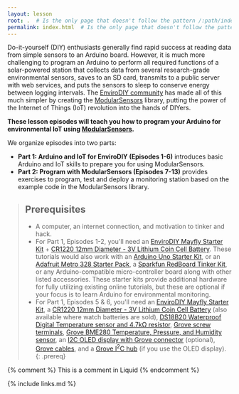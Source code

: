 ```yaml
---
layout: lesson
root: .  # Is the only page that doesn't follow the pattern /:path/index.html
permalink: index.html  # Is the only page that doesn't follow the pattern /:path/index.html
---
```


Do-it-yourself (DIY) enthusiasts generally find rapid success at reading data from simple sensors to an Arduino board. However, it is much more challenging to program an Arduino to perform all required functions of a solar-powered station that collects data from several research-grade environmental sensors, saves to an SD card, transmits to a public server with web services, and puts the sensors to sleep to conserve energy between logging intervals. The [EnviroDIY community](https://www.envirodiy.org/) has made all of this much simpler by creating the [ModularSensors](https://github.com/EnviroDIY/ModularSensors) library, putting the power of the Internet of Things (IoT) revolution into the hands of DIYers.

**These lesson episodes will teach you how to program your Arduino for environmental IoT using [ModularSensors](https://github.com/EnviroDIY/ModularSensors).**

We organize episodes into two parts:
- **Part 1: Arduino and IoT for EnviroDIY (Episodes 1-6)** introduces basic Arduino and IoT skills to prepare you for using ModularSensors.
- **Part 2: Program with ModularSensors (Episodes 7-13)** provides exercises to program, test and deploy a monitoring station based on the example code in the ModularSensors library.

> ## Prerequisites
>
> - A computer, an internet connection, and motivation to tinker and hack.
> - For Part 1, Episodes 1-2, you'll need an [EnviroDIY Mayfly Starter Kit](https://www.amazon.com/EnviroDIY-Mayfly-Arduino-Compatible-Starter/dp/B01FCVALDW) + [CR1220 12mm Diameter - 3V Lithium Coin Cell Battery](https://www.adafruit.com/product/380). These tutorials would also work with an [Arduino Uno Starter Kit](https://www.amazon.com/gp/product/B00BT0NDB8), or an [Adafruit Metro 328 Starter Pack](https://www.adafruit.com/product/3345), a [Sparkfun RedBoard Tinker Kit](https://www.sparkfun.com/products/14556), or any Arduino-compatible micro-controller board along with other listed accessories. These starter kits provide additional hardware for fully utilizing existing online tutorials, but these are optional if your focus is to learn Arduino for environmental monitoring.
> - For Part 1, Episodes 5 & 6, you'll need an [EnviroDIY Mayfly Starter Kit](https://www.amazon.com/EnviroDIY-Mayfly-Arduino-Compatible-Starter/dp/B01FCVALDW), a [CR1220 12mm Diameter - 3V Lithium Coin Cell Battery](https://www.adafruit.com/product/380) (also available where watch batteries are sold), [DS18B20 Waterproof Digital Temperature sensor and 4.7kΩ resistor](https://www.adafruit.com/product/381), [Grove screw terminals](https://www.seeedstudio.io/Grove-Screw-Terminal-p-996.html), [Grove BME280 Temperature, Pressure, and Humidity sensor](https://www.seeedstudio.com/Grove-Temp-Humi-Barometer-Sensor-BME28-p-2653.html), an [I2C OLED display with Grove connector](https://www.amazon.com/gp/product/B01D5GLDJ2/) (optional), [Grove cables](https://www.seeedstudio.io/Grove---Universal-4-Pin-20cm-Unbuckled-Cable-%285-PCs-Pack%29-p-749.html), and a [Grove I<sup>2</sup>C hub](https://www.seeedstudio.io/Grove-I2C-Hub-p-851.html) (if you use the OLED display).
{: .prereq}


<!-- this is an html comment -->

{% comment %} This is a comment in Liquid {% endcomment %}


{% include links.md %}
